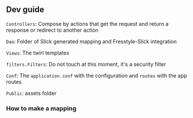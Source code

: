 ## Dev guide
`Controllers`: Compose by actions that get the request and return a response or redirect to another action

`Dao`: Folder of Slick generated mapping and Fresstyle-Slick integration

`Views`: The twirl templates

`filters.Filters`: Do not touch at this moment, it's a security filter

`Conf`: The `application.conf` with the configuration and `routes` with the app routes

`Public`: assets folder

### How to make a mapping
